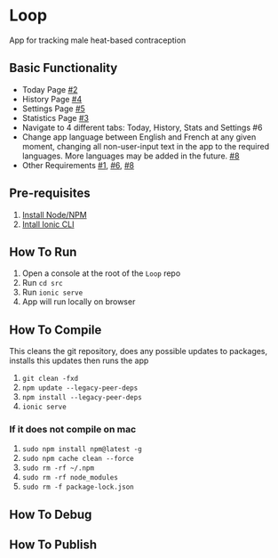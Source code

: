 # Loop

App for tracking male heat-based contraception

## Basic Functionality

- Today Page [#2](https://github.com/Juansero29/Loop/issues/2)
- History Page [#4](https://github.com/Juansero29/Loop/issues/4)
- Settings Page [#5](https://github.com/Juansero29/Loop/issues/5)
- Statistics Page [#3](https://github.com/Juansero29/Loop/issues/3)
- Navigate to 4 different tabs: Today, History, Stats and Settings #6
- Change app language between English and French at any given moment, changing all non-user-input text in the app to the required languages. More languages may be added in the future. [#8](https://github.com/Juansero29/Loop/issues/8)
- Other Requirements [#1](https://github.com/Juansero29/Loop/issues/1), [#6](https://github.com/Juansero29/Loop/issues/6), [#8](https://github.com/Juansero29/Loop/issues/8)

## Pre-requisites

1. [Install Node/NPM](https://ionicframework.com/docs/intro/environment#node--npm)
1. [Intall Ionic CLI](https://ionicframework.com/docs/intro/cli)

## How To Run

1. Open a console at the root of the `Loop` repo
1. Run `cd src`
1. Run `ionic serve`
1. App will run locally on browser

## How To Compile

This cleans the git repository, does any possible updates to packages, installs this updates then runs the app

1. `git clean -fxd`
1. `npm update --legacy-peer-deps`
1. `npm install --legacy-peer-deps`
1. `ionic serve`

### If it does not compile on mac

1. `sudo npm install npm@latest -g`
1. `sudo npm cache clean --force`
1. `sudo rm -rf ~/.npm`
1. `sudo rm -rf node_modules`
1. `sudo rm -f package-lock.json`

## How To Debug

## How To Publish
